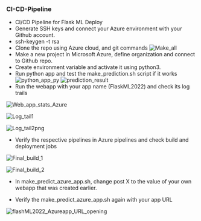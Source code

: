 ### CI-CD-Pipeline
- CI/CD Pipeline for Flask ML Deploy
- Generate SSH keys and connect your Azure environment with your Github account.
- ssh-keygen -t rsa
- Clone the repo using Azure cloud, and git commands
![Make_all](https://user-images.githubusercontent.com/111645872/186910526-f8fe2cba-57cb-4314-a7d9-b3282d7b25bd.JPG)
- Make a new project in Microsoft Azure, define organization and connect to Github repo.
- Create environment variable and activate it using python3.
- Run python app and test the make_prediction.sh script if it works
![python_app_py](https://user-images.githubusercontent.com/111645872/186911107-04e52a6d-cf16-4a4c-98c5-de8b69cf37eb.JPG)
![prediction_result](https://user-images.githubusercontent.com/111645872/186911172-0b1063a5-7196-42e4-b777-fe00b1c89e84.png)
- Run the webapp with your app name (FlaskML2022) and check its log trails

![Web_app_stats_Azure](https://user-images.githubusercontent.com/111645872/186911601-b7f068e5-3f48-4741-aa58-f5b1b9f7a062.JPG)

![Log_tail1](https://user-images.githubusercontent.com/111645872/186911757-a0e18b90-f93f-4b78-b0f1-1bae23400373.png)

![Log_tail2png](https://user-images.githubusercontent.com/111645872/186911793-ac2da23e-ea25-4c82-87c0-d2fcfab5cb2d.png)

- Verify the respective pipelines in Azure pipelines and check build and deployment jobs

![Final_build_1](https://user-images.githubusercontent.com/111645872/186912195-1e7dc479-cfad-43a9-9259-9551813f5298.JPG)

![Final_build_2](https://user-images.githubusercontent.com/111645872/186912435-3e3e3cf4-da5a-45f3-a10d-dc288dcf806e.JPG)

[](https://i.imgur.com/zkXdyXA.png)

- In make_predict_azure_app.sh, change post X to the value of your own webapp that was created earlier.

- Verify the make_predict_azure_app.sh again with your app URL

![flashML2022_Azureapp_URL_opening](https://user-images.githubusercontent.com/111645872/186913006-71ea48fc-5755-4852-9269-bafa5d97aab0.png)






